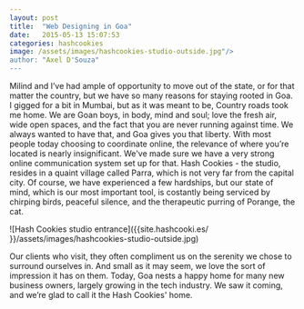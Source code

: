 ```yaml
---
layout: post
title:  "Web Designing in Goa"
date:   2015-05-13 15:07:53
categories: hashcookies
image: /assets/images/hashcookies-studio-outside.jpg"/>
author: "Axel D'Souza"
--- 
```


Milind and I’ve had ample of opportunity to move out of the state, or for that matter the country, but we have so many reasons for staying rooted in Goa. I gigged for a bit in Mumbai, but as it was meant to be, Country roads took me home. We are Goan boys, in body, mind and soul; love the fresh air, wide open spaces, and the fact that you are never running against time. We always wanted to have that, and Goa gives you that liberty. With most people today choosing to coordinate online, the relevance of where you’re located is nearly insignificant. We've made sure we have a very strong online communication system set up for that. Hash Cookies - the studio, resides in a quaint village called Parra, which is not very far from the capital city. Of course, we have experienced a few hardships, but our state of mind, which is our most important tool, is costantly being serviced by chirping birds, peaceful silence, and the therapeutic purring of Porange, the cat.  

![Hash Cookies studio entrance]({{site.hashcooki.es/ }}/assets/images/hashcookies-studio-outside.jpg)       

Our clients who visit, they often compliment us on the serenity we chose to surround ourselves in. And small as it may seem, we love the sort of impression it has on them. Today, Goa nests a happy home for many new business owners, largely growing in the tech industry. We saw it coming, and we’re glad to call it the Hash Cookies' home.

